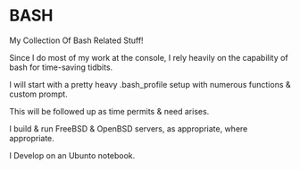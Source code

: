# BASH
My Collection Of Bash Related Stuff!

Since I do most of my work at the console, I rely heavily on the capability of bash for time-saving tidbits.

I will start with a pretty heavy .bash_profile setup with numerous functions & custom prompt.

This will be followed up as time permits & need arises.

I build & run FreeBSD & OpenBSD servers, as appropriate, where appropriate.

I Develop on an Ubunto notebook.
